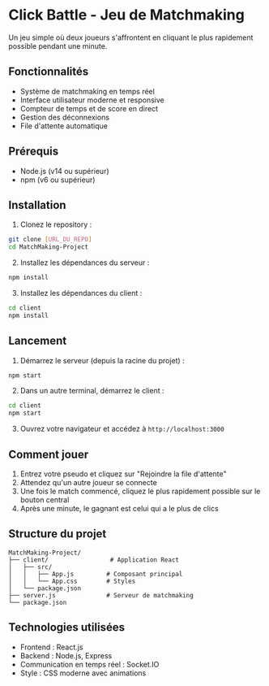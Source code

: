 # Click Battle - Jeu de Matchmaking

Un jeu simple où deux joueurs s'affrontent en cliquant le plus rapidement possible pendant une minute.

## Fonctionnalités

- Système de matchmaking en temps réel
- Interface utilisateur moderne et responsive
- Compteur de temps et de score en direct
- Gestion des déconnexions
- File d'attente automatique

## Prérequis

- Node.js (v14 ou supérieur)
- npm (v6 ou supérieur)

## Installation

1. Clonez le repository :
```bash
git clone [URL_DU_REPO]
cd MatchMaking-Project
```

2. Installez les dépendances du serveur :
```bash
npm install
```

3. Installez les dépendances du client :
```bash
cd client
npm install
```

## Lancement

1. Démarrez le serveur (depuis la racine du projet) :
```bash
npm start
```

2. Dans un autre terminal, démarrez le client :
```bash
cd client
npm start
```

3. Ouvrez votre navigateur et accédez à `http://localhost:3000`

## Comment jouer

1. Entrez votre pseudo et cliquez sur "Rejoindre la file d'attente"
2. Attendez qu'un autre joueur se connecte
3. Une fois le match commencé, cliquez le plus rapidement possible sur le bouton central
4. Après une minute, le gagnant est celui qui a le plus de clics

## Structure du projet

```
MatchMaking-Project/
├── client/                 # Application React
│   ├── src/
│   │   ├── App.js         # Composant principal
│   │   └── App.css        # Styles
│   └── package.json
├── server.js              # Serveur de matchmaking
└── package.json
```

## Technologies utilisées

- Frontend : React.js
- Backend : Node.js, Express
- Communication en temps réel : Socket.IO
- Style : CSS moderne avec animations 